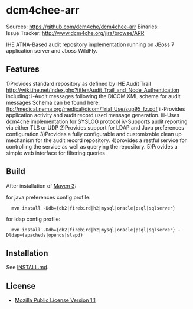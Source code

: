 dcm4chee-arr
============
Sources: https://github.com/dcm4che/dcm4chee-arr
Binaries:   
Issue Tracker: http://www.dcm4che.org/jira/browse/ARR

IHE ATNA-Based audit repository implementation running on JBoss 7 application server and Jboss WildFly.

Features
-----
1)Provides standard repository as defined by IHE Audit Trail
http://wiki.ihe.net/index.php?title=Audit_Trail_and_Node_Authentication
including:
i-Audit messages following the DICOM XML schema for audit messages
Schema can be found here: ftp://medical.nema.org/medical/dicom/Trial_Use/sup95_fz.pdf
ii-Provides application activity and audit record used message generation.
iii-Uses dcm4che implementation for SYSLOG protocol
iv-Supports audit reporting via either TLS or UDP
2)Provides support for LDAP and Java preferences configuration
3)Provides a fully configurable and customizable clean up mechanism for the audit record repository.
4)provides a restful service for controlling the service as well as querying the repository.
5)Provides a simple web interface for filtering queries


Build
-----
After installation of [Maven 3](http://maven.apache.org):

   for java preferences config profile:
 
      mvn install -Ddb={db2|firebird|h2|mysql|oracle|psql|sqlserver}
      
   for ldap config profile:
  
      mvn install -Ddb={db2|firebird|h2|mysql|oracle|psql|sqlserver} -Dldap={apacheds|opends|slapd}

Installation
------------
See [INSTALL.md](https://github.com/dcm4che/dcm4chee-arr/blob/master/INSTALL.md).

License
-------
* [Mozilla Public License Version 1.1](http://www.mozilla.org/MPL/1.1/)